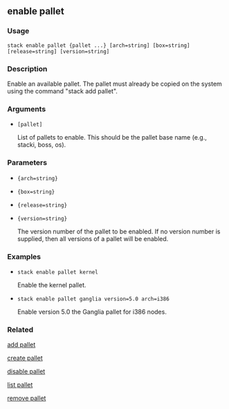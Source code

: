 ## enable pallet

### Usage

`stack enable pallet {pallet ...} [arch=string] [box=string] [release=string] [version=string]`

### Description

Enable an available pallet. The pallet must already be copied on the
	system using the command "stack add pallet".

### Arguments

* `[pallet]`

   List of pallets to enable. This should be the pallet base name (e.g.,
	stacki, boss, os).


### Parameters
* `{arch=string}`
* `{box=string}`
* `{release=string}`
* `{version=string}`

   The version number of the pallet to be enabled. If no version number is
	supplied, then all versions of a pallet will be enabled.

### Examples

* `stack enable pallet kernel`

   Enable the kernel pallet.

* `stack enable pallet ganglia version=5.0 arch=i386`

   Enable version 5.0 the Ganglia pallet for i386 nodes.


### Related
[add pallet](add-pallet)

[create pallet](create-pallet)

[disable pallet](disable-pallet)

[list pallet](list-pallet)

[remove pallet](remove-pallet)


